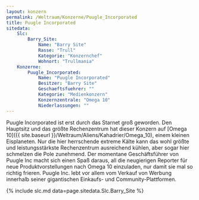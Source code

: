 ```yaml
---
layout: konzern
permalink: /Weltraum/Konzerne/Puugle_Incorporated
title: Puugle Incorporated
sitedata:
    Slc:
        Barry_Site:
            Name: "Barry Site"
            Rasse: "Trull"
            Kategorie: "Konzernchef"
            Wohnort: "Trullmania"
    Konzerne:
        Puugle_Incorporated:
            Name: "Puugle Incorporated"
            Besitzer: "Barry Site"
            Geschaeftsfuehrer: ""
            Kategorie: "Medienkonzern"
            Konzernzentrale: "Omega 10"
            Niederlassungen: ""
---
```




Puugle Incorporated ist erst durch das Starnet groß geworden. Den Hauptsitz und das größte Rechenzentrum hat dieser Konzern auf [Omega 10]({{ site.baseurl }}/Weltraum/Aliens/Kahadrier/Omega_10), einem kleinen Eisplaneten. Nur die hier herrschende extreme Kälte kann das wohl größte und leistungsstärkste Rechenzentrum ausreichend kühlen, aber sogar hier schmelzen die Pole zunehmend. Der momentane Geschäftsführer von Puugle Inc macht sich einen Spaß daraus, all die neugierigen Reporter für neue Produktvorstellungen nach Omega 10 einzuladen, nur damit sie mal so richtig frieren. Puugle Inc. lebt vor allem vom Verkauf von Werbung innerhalb seiner gigantischen Einkaufs- und Community-Plattformen.

{% include slc.md data=page.sitedata.Slc.Barry_Site %}
